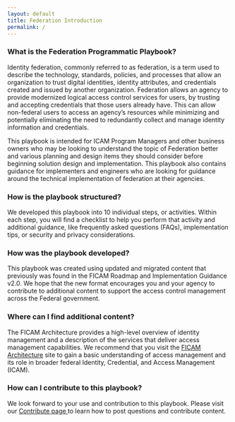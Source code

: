 ```yaml
---
layout: default
title: Federation Introduction
permalink: /
---
```


### What is the Federation Programmatic Playbook? 

Identity federation, commonly referred to as federation, is a term used to describe the technology, standards, policies, and processes that allow an organization to trust digital identities, identity attributes, and credentials created and issued by another organization. Federation allows an agency to provide modernized logical access control services for users, by trusting and accepting credentials that those users already have. This can allow non-federal users to access an agency’s resources while minimizing and potentially eliminating the need to redundantly collect and manage identity information and credentials.

This playbook is intended for ICAM Program Managers and other business owners who may be looking to understand the topic of Federation better and various planning and design items they should consider before beginning solution design and implementation. This playbook also contains guidance for implementers and engineers who are looking for guidance around the technical implementation of federation at their agencies.

### How is the playbook structured?

We developed this playbook into 10 individual steps, or activities. Within each step, you will find a checklist to help you perform that activity and additional guidance, like frequently asked questions (FAQs), implementation tips, or security and privacy considerations.

### How was the playbook developed?

This playbook was created using updated and migrated content that previously was found in the FICAM Roadmap and Implementation Guidance v2.0. We hope that the new format encourages you and your agency to contribute to additional content to support the access control management across the Federal government.

### Where can I find additional content?

The FICAM Architecture provides a high-level overview of identity management and a description of the services that deliver access management capabilities. We recommend that you visit the <a href="http://gsa.github.io/ficam-arch/" target="_blank"> FICAM Architecture</a> site to gain a basic understanding of access management and its role in broader federal Identity, Credential, and Access Management (ICAM).


### How can I contribute to this playbook?

We look forward to your use and contribution to this playbook. Please visit our  <a href="http://bnbuckler.github.io/ficam-federation/contribute/" target =" _blank"> Contribute page </a> to learn how to post questions and contribute content.







